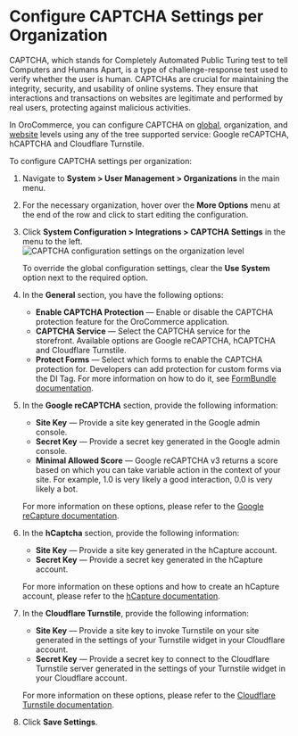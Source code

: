 <a id="organization-configuration-captcha"></a>

# Configure CAPTCHA Settings per Organization

CAPTCHA, which stands for Completely Automated Public Turing test to tell Computers and Humans Apart, is a type of challenge-response test used to verify whether the user is human. CAPTCHAs are crucial for maintaining the integrity, security, and usability of online systems. They ensure that interactions and transactions on websites are legitimate and performed by real users, protecting against malicious activities.

In OroCommerce, you can configure CAPTCHA on [global](../../../../../configuration/system/integrations/captcha-settings.md#admin-configuration-integrations-captcha-global), organization, and [website](../../../../../websites/web-configuration/general-sys-config/integrations/website-captcha.md#website-configuration-captcha-settings) levels using any of the tree supported service: Google reCAPTCHA, hCAPTCHA and Cloudflare Turnstile.

To configure CAPTCHA settings per organization:

1. Navigate to **System > User Management > Organizations** in the main menu.
2. For the necessary organization, hover over the <i class="fa fa-ellipsis-h fa-lg" aria-hidden="true"></i> **More Options** menu at the end of the row and click <i class="fas fa-cog" aria-hidden="true"></i> to start editing the configuration.
3. Click **System Configuration > Integrations > CAPTCHA Settings** in the menu to the left.
   ![CAPTCHA configuration settings on the organization level](user/img/system/user_management/org_configuration/general/captcha-org-settings.png)

   To override the global configuration settings, clear the **Use System** option next to the required option.
4. In the **General** section, you have the following options:
   * **Enable CAPTCHA Protection** — Enable or disable the CAPTCHA protection feature for the OroCommerce application.
   * **CAPTCHA Service** — Select the CAPTCHA service for the storefront. Available options are Google reCAPTCHA, hCAPTCHA and Cloudflare Turnstile.
   * **Protect Forms** — Select which forms to enable the CAPTCHA protection for. Developers can add protection for custom forms via the DI Tag. For more information on how to do it, see [FormBundle documentation](../../../../../../../../bundles/platform/FormBundle/captcha-protection.md#bundle-docs-platform-form-bundle-captcha).
5. In the **Google reCAPTCHA** section, provide the following information:
   * **Site Key** — Provide a site key generated in the Google admin console.
   * **Secret Key** —  Provide a secret key generated in the Google admin console.
   * **Minimal Allowed Score** — Google reCAPTCHA v3 returns a score based on which you can take variable action in the context of your site. For example, 1.0 is very likely a good interaction, 0.0 is very likely a bot.

   For more information on these options, please refer to the <a href="https://developers.google.com/recaptcha/docs/v3" target="_blank">Google reCapture documentation</a>.
6. In the **hCaptcha** section, provide the following information:
   * **Site Key** — Provide a site key generated in the hCapture account.
   * **Secret Key** — Provide a secret key generated in the hCapture account.

   For more information on these options and how to create an hCapture account, please refer to the <a href="https://docs.hcaptcha.com/" target="_blank">hCapture documentation</a>.
7. In the **Cloudflare Turnstile**, provide the following information:
   * **Site Key** — Provide a site key to invoke Turnstile on your site generated in the settings of your Turnstile widget in your Cloudflare account.
   * **Secret Key** — Provide a secret key to connect to the Cloudflare Turnstile server generated in the settings of your Turnstile widget in your Cloudflare account.

   For more information on these options, please refer to the <a href="https://developers.cloudflare.com/turnstile/" target="_blank">Cloudflare Turnstile documentation</a>.
8. Click **Save Settings**.

<!-- fa-bars = fa-navicon -->
<!-- Ic Tiles is used as Set As Default in saved views, and as tiles in display layout options -->
<!-- IcPencil refers to Rename in Commerce and Inline Editing in CRM -->
<!-- Check mark in the square. -->
<!-- SortDesc is also used as drop-down arrow -->
<!-- A -->
<!-- B -->
<!-- C -->
<!-- D -->
<!-- E -->
<!-- F -->
<!-- G -->
<!-- H -->
<!-- I -->
<!-- L -->
<!-- M -->
<!-- P -->
<!-- R -->
<!-- S -->
<!-- T -->
<!-- U -->
<!-- Z -->
